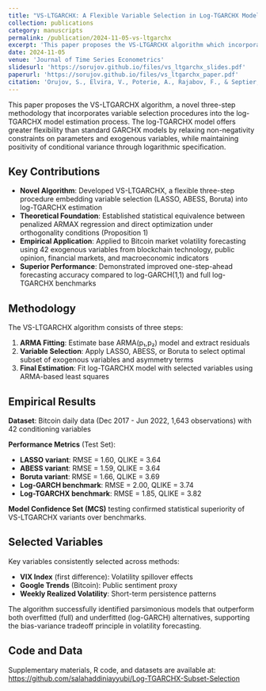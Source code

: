 ```yaml
---
title: "VS-LTGARCHX: A Flexible Variable Selection in Log-TGARCHX Models"
collection: publications
category: manuscripts
permalink: /publication/2024-11-05-vs-ltgarchx
excerpt: 'This paper proposes the VS-LTGARCHX algorithm which incorporates variable selection into the log-TGARCHX estimation process, demonstrating superior one-step-ahead forecasting performance on Bitcoin volatility using 42 conditioning variables.'
date: 2024-11-05
venue: 'Journal of Time Series Econometrics'
slidesurl: 'https://sorujov.github.io/files/vs_ltgarchx_slides.pdf'
paperurl: 'https://sorujov.github.io/files/vs_ltgarchx_paper.pdf'
citation: 'Orujov, S., Elvira, V., Poterie, A., Rajabov, F., & Septier, F. (2024). &quot;VS-LTGARCHX: A Flexible Variable Selection in Log-TGARCHX Models.&quot; <i>Journal of Time Series Econometrics</i>. https://doi.org/10.1515/jtse-2023-0035'
---
```


This paper proposes the VS-LTGARCHX algorithm, a novel three-step methodology that incorporates variable selection procedures into the log-TGARCHX model estimation process. The log-TGARCHX model offers greater flexibility than standard GARCHX models by relaxing non-negativity constraints on parameters and exogenous variables, while maintaining positivity of conditional variance through logarithmic specification.

## Key Contributions

* **Novel Algorithm**: Developed VS-LTGARCHX, a flexible three-step procedure embedding variable selection (LASSO, ABESS, Boruta) into log-TGARCHX estimation
* **Theoretical Foundation**: Established statistical equivalence between penalized ARMAX regression and direct optimization under orthogonality conditions (Proposition 1)
* **Empirical Application**: Applied to Bitcoin market volatility forecasting using 42 exogenous variables from blockchain technology, public opinion, financial markets, and macroeconomic indicators
* **Superior Performance**: Demonstrated improved one-step-ahead forecasting accuracy compared to log-GARCH(1,1) and full log-TGARCHX benchmarks

## Methodology

The VS-LTGARCHX algorithm consists of three steps:
1. **ARMA Fitting**: Estimate base ARMA(p₁,p₂) model and extract residuals
2. **Variable Selection**: Apply LASSO, ABESS, or Boruta to select optimal subset of exogenous variables and asymmetry terms
3. **Final Estimation**: Fit log-TGARCHX model with selected variables using ARMA-based least squares

## Empirical Results

**Dataset**: Bitcoin daily data (Dec 2017 - Jun 2022, 1,643 observations) with 42 conditioning variables

**Performance Metrics** (Test Set):
- **LASSO variant**: RMSE = 1.60, QLIKE = 3.64
- **ABESS variant**: RMSE = 1.59, QLIKE = 3.64  
- **Boruta variant**: RMSE = 1.66, QLIKE = 3.69
- **Log-GARCH benchmark**: RMSE = 2.00, QLIKE = 3.74
- **Log-TGARCHX benchmark**: RMSE = 1.85, QLIKE = 3.82

**Model Confidence Set (MCS)** testing confirmed statistical superiority of VS-LTGARCHX variants over benchmarks.

## Selected Variables

Key variables consistently selected across methods:
- **VIX Index** (first difference): Volatility spillover effects
- **Google Trends** (Bitcoin): Public sentiment proxy  
- **Weekly Realized Volatility**: Short-term persistence patterns

The algorithm successfully identified parsimonious models that outperform both overfitted (full) and underfitted (log-GARCH) alternatives, supporting the bias-variance tradeoff principle in volatility forecasting.

## Code and Data

Supplementary materials, R code, and datasets are available at: https://github.com/salahaddiniayyubi/Log-TGARCHX-Subset-Selection

